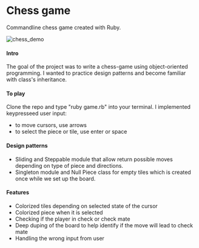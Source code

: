 # Chess game

Commandline chess game created with Ruby.


![chess_demo](https://user-images.githubusercontent.com/94113384/200244723-82f88264-3c4f-4413-96bc-ebe0f9cd938b.gif)

#### Intro
The goal of the project was to write a chess-game using object-oriented programming. I wanted to practice design patterns and become familiar with class's inheritance.

#### To play
Clone the repo and type "ruby game.rb" into your terminal.
I implemented keypresseed user input: 
* to move cursors, use arrows
* to select the piece or tile, use enter or space

#### Design patterns
*  Sliding and Steppable module that allow return possible moves depending on type of piece and directions. 
*  Singleton module and Null Piece class for empty tiles which is created once while we set up the board. 

#### Features
*  Colorized tiles depending on selected state of the cursor
*  Colorized piece when it is selected
*  Checking if the player in check or check mate 
*  Deep duping of the board to help identify if the move will lead to check mate
* Handling the wrong input from user



